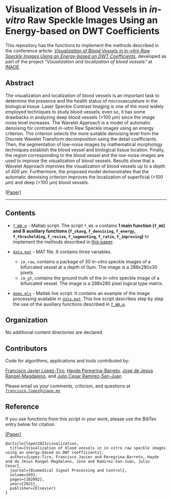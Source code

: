# Visualization of Blood Vessels in *in-vitro* Raw Speckle Images Using an Energy-based on DWT Coefficients

This repository has the functions to implement the methods described in the conference article: [*Visualization of Blood Vessels  in in-vitro Raw Speckle Images Using an Energy-based on DWT Coefficients*](https://www.sciencedirect.com/science/article/pii/S1746809421004894), developed as part of the project *"Visualization and localization of blood vessels"* at [INAOE](https://www.inaoep.mx). 


## Abstract
The visualization and localization of blood vessels is an important task to determine the presence and the health status of microvasculature in the biological tissue. Laser Speckle Contrast Imaging is one of the most widely employed techniques to study blood vessels; even so, it has some drawbacks in analyzing deep blood vessels (>100 µm) since the image noise level increases.
The Wavelet Approach is a model of automatic denoising for contrasted *in-vitro* Raw Speckle images using an energy criterion. The criterion selects the more suitable denoising level from the Discrete Wavelet Transform decomposition using the detail coefficients. Then, the segmentation of low-noise images by mathematical morphology techniques establish the blood vessel and biological tissue location. Finally, the region corresponding to the blood vessel and the low-noise images are used to improve the visualization of blood vessels.
Results show that a Wavelet Approach improves the visualization of blood vessels up to a depth of 400 µm. Furthermore, the proposed model demonstrates that the automatic denoising criterion improves the localization of superficial (>100 µm) and deep (>100 µm) blood vessels.

[[Paper]](https://www.sciencedirect.com/science/article/pii/S1746809421004894)

---

## Contents

* [`f_WA.m`](https://github.com/friscolt/elsevier-wavelet/blob/main/f_WA.m) -  Matlab script. The script  `f_WA.m` contains **1 main function (`f_WA`) and 8 auxiliary functions (`f_skavg`, `f_denoising`, `f_energy`, `f_thresholding`, `f_resize`, `f_segmenting`, `f_ratio`, `f_improving`)** to implement the methods described in [this paper](https://github.com/friscolt/elsevier-wavelet/blob/main/preprint.pdf). 

* [`data.mat`](https://github.com/friscolt/elsevier-wavelet/blob/main/data.mat) - MAT file. It contains three variables. 
  *  `im_raw`, contains a package of 30 *in-vitro* speckle images of a bifurcated vessel at a depth of 0µm. The image is a 288x280x30 pixels.
  *  `im_gt`, contains the ground truth of the *in-vitro* speckle image of a bifurcated vessel. The image is a 288x280 pixel logical type matrix.
 
* [`demo.mlx`](https://github.com/friscolt/elsevier-wavelet/blob/main/demo.mlx) - Matlab live script. It contains an example of the image processing available in [`data.mat`](https://github.com/friscolt/elsevier-wavelet/blob/main/data.mat). This live script describes step by step the use of the auxiliary functions described in [`f_WA.m`](https://github.com/friscolt/elsevier-wavelet/blob/main/f_WA.m). 

 
## Organization

No additional content directories are declared. 


## Contributors

Code for algorithms, applications and tools contributed by:

[Francisco Javier Lopez-Tiro](https://scholar.google.es/citations?user=IlG06bYAAAAJ&hl=es), [Hayde Peregrina-Barreto](https://scholar.google.es/citations?user=Wh2blp0AAAAJ&hl=es), [Jose de Jesus Rangel-Magdaleno](https://scholar.google.es/citations?user=aBNkfEsAAAAJ&hl=es), and [Julio Cesar Ramirez-San-Juan](https://scholar.google.es/citations?user=xN03bqgAAAAJ&hl=es)

Please email us your comments, criticism, and questions at [`francisco.lopez@inaoe.mx`](mailto:francisco.lopez@inaoe.com?subject=[GitHub]%20elsevier-wavelet%20repository)


## Reference

If you use functions from this script in your work, please use the BibTex entry below for citation.

[[Paper]](https://www.sciencedirect.com/science/article/pii/S1746809421004894)

```
@article{lopez2021visualization,
  title={Visualization of blood vessels in in vitro raw speckle images using an energy-based on DWT coefficients},
  author={Lopez-Tiro, Francisco Javier and Peregrina-Barreto, Hayde and de Jesus Rangel-Magdaleno, Jose and Ramirez-San-Juan, Julio Cesar},
  journal={Biomedical Signal Processing and Control},
  volume={69},
  pages={102892},
  year={2021},
  publisher={Elsevier}
}
```
